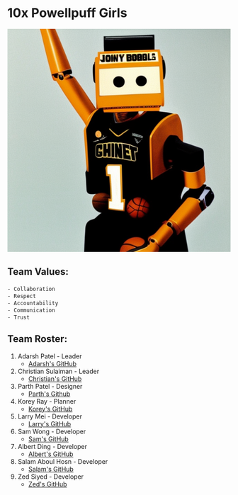 # 10x Powellpuff Girls
![](/admin/branding/image.png "Our team's logo")
## Team Values:
    - Collaboration
    - Respect
    - Accountability
    - Communication
    - Trust
## Team Roster:
1. Adarsh Patel - Leader
   - [Adarsh's GitHub](https://github.com/adarsh249)
2. Christian Sulaiman - Leader
   - [Christian's GitHub](https://github.com/christiansulaiman)
3. Parth Patel - Designer
   - [Parth's Github](https://github.com/parth4apple)
4. Korey Ray - Planner
   - [Korey's GitHub](https://github.com/phentos)
5. Larry Mei - Developer
   - [Larry's GitHub](https://github.com/lmeiucsd)
6. Sam Wong - Developer
   - [Sam's GitHub](https://github.com/samw0627)
7. Albert Ding - Developer
   - [Albert's GitHub](https://github.com/AlbertXDing)
8. Salam Aboul Hosn - Developer
   - [Salam's GitHub](https://github.com/Salam-Aboul-Hosn)
9.  Zed Siyed - Developer
    - [Zed's GitHub](https://github.com/zsiyed)